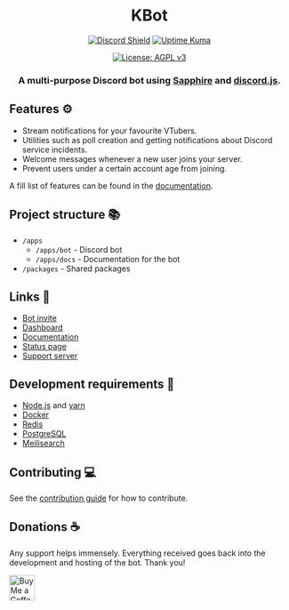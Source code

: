 <div align="center">

# KBot

[![Discord Shield](https://discordapp.com/api/guilds/953375922990506005/widget.png)](https://kbot.ca/discord)
[![Uptime Kuma](https://status.kbot.ca/api/badge/8/status?upLabel=online&downLabel=offline&label=Bot+status)](https://status.kbot.ca/status/kbot)

[![License: AGPL v3](https://img.shields.io/badge/License-AGPL_v3-blue.svg)](https://www.gnu.org/licenses/agpl-3.0)

### A multi-purpose Discord bot using [Sapphire](https://www.sapphirejs.dev/) and [discord.js](https://discord.js.org).

</div>

## Features ⚙️

- Stream notifications for your favourite VTubers.
- Utilities such as poll creation and getting notifications about Discord service incidents.
- Welcome messages whenever a new user joins your server.
- Prevent users under a certain account age from joining.

A fill list of features can be found in the [documentation](https://docs.kbot.ca/).

## Project structure 📚

- `/apps`
  - `/apps/bot` - Discord bot
  - `/apps/docs` - Documentation for the bot
- `/packages` - Shared packages

## Links 🔗

- [Bot invite](https://discord.com/api/oauth2/authorize?client_id=918237593789947925&permissions=1376425339926&scope=bot)
- [Dashboard](https://kbot.ca/)
- [Documentation](https://docs.kbot.ca/)
- [Status page](https://status.kbot.ca/)
- [Support server](https://kbot.ca/discord)

## Development requirements 🔧

- [Node.js](https://nodejs.org/en/) and [yarn](https://yarnpkg.com/)
- [Docker](https://www.docker.com/community-edition)
- [Redis](https://redis.io/)
- [PostgreSQL](https://www.postgresql.org/)
- [Meilisearch](https://www.meilisearch.com/)

## Contributing 💻

See the [contribution guide](/.github/CONTRIBUTING.md) for how to contribute.

## Donations ☕

Any support helps immensely. Everything received goes back into the development and hosting of the bot. Thank you!

<a href='https://ko-fi.com/killbasa' target='_blank'><img style='border:0px;height:46px;' src='https://az743702.vo.msecnd.net/cdn/kofi3.png?v=0' border='0' alt='Buy Me a Coffee at ko-fi.com'></a>
